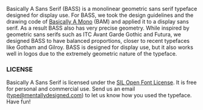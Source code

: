 Basically A Sans Serif (BASS) is a monolinear geometric sans serif typeface designed for display use.
For BASS, we took the design guidelines and the drawing code of [Basically A Mono][2] (BAM) and applied it to a display sans serif. As a result BASS also has very precise geometry.
While inspired by geometric sans serifs such as ITC Avant Garde Gothic and Futura, we designed BASS to have balanced proportions, closer to recent typefaces like Gotham and Gilroy.
BASS is designed for display use, but it also works well in logos due to the extremely geometric nature of the typeface.

### LICENSE
Basically A Sans Serif is licensed under the [SIL Open Font License][1]. It is free for personal and commercial use. Send us an email (type@mentallydesigned.com) to let us know how you used the typeface. Have fun!

[1]: downloads/License.txt
[2]: ../bam/index.html